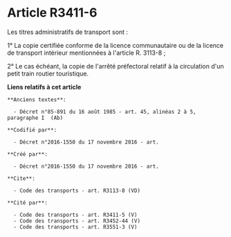 # Article R3411-6

Les titres administratifs de transport sont : 

1° La copie certifiée conforme de la licence communautaire ou de la licence de transport intérieur mentionnées à l'article R.
3113-8 ; 

2° Le cas échéant, la copie de l'arrêté préfectoral relatif à la circulation d'un petit train routier touristique.

**Liens relatifs à cet article**

	**Anciens textes**:

	  - Décret n°85-891 du 16 août 1985 - art. 45, alinéas 2 à 5, paragraphe I  (Ab)

	**Codifié par**:

	  - Décret n°2016-1550 du 17 novembre 2016 - art.

	**Créé par**:

	  - Décret n°2016-1550 du 17 novembre 2016 - art.

	**Cite**:

	  - Code des transports - art. R3113-8 (VD)

	**Cité par**:

	  - Code des transports - art. R3411-5 (V)
	  - Code des transports - art. R3452-44 (V)
	  - Code des transports - art. R3551-3 (V)
